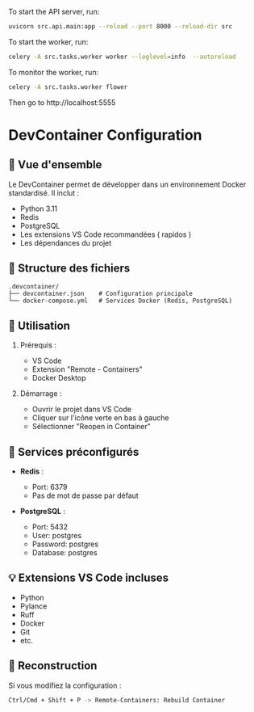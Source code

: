 To start the API server, run:
```bash
uvicorn src.api.main:app --reload --port 8000 --reload-dir src 
```


To start the worker, run:
```bash
celery -A src.tasks.worker worker --loglevel=info  --autoreload
```

To monitor the worker, run:
```bash
celery -A src.tasks.worker flower
```
Then go to http://localhost:5555

# DevContainer Configuration

## 🐳 Vue d'ensemble

Le DevContainer permet de développer dans un environnement Docker standardisé. Il inclut :
- Python 3.11
- Redis
- PostgreSQL
- Les extensions VS Code recommandées ( rapidos )
- Les dépendances du projet

## 📁 Structure des fichiers

```
.devcontainer/
├── devcontainer.json    # Configuration principale
└── docker-compose.yml   # Services Docker (Redis, PostgreSQL)
```

## 🚀 Utilisation

1. Prérequis :
   - VS Code
   - Extension "Remote - Containers"
   - Docker Desktop

2. Démarrage :
   - Ouvrir le projet dans VS Code
   - Cliquer sur l'icône verte en bas à gauche
   - Sélectionner "Reopen in Container"

## 🔧 Services préconfigurés

- **Redis** : 
  - Port: 6379
  - Pas de mot de passe par défaut

- **PostgreSQL** :
  - Port: 5432
  - User: postgres
  - Password: postgres
  - Database: postgres

## 💡 Extensions VS Code incluses

- Python
- Pylance
- Ruff
- Docker
- Git
- etc.

## 🔄 Reconstruction

Si vous modifiez la configuration :
```bash
Ctrl/Cmd + Shift + P -> Remote-Containers: Rebuild Container
```

